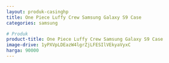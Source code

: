 ```yaml
---
layout: produk-casinghp
title: One Piece Luffy Crew Samsung Galaxy S9 Case
categories: samsung

# Produk
product-title: One Piece Luffy Crew Samsung Galaxy S9 Case
image-drive: 1yPXVpLDEazW4lgrZjLFESIlVEkyaVyxC
harga: 90000
---
```

